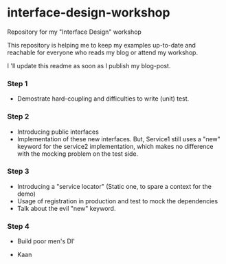 # interface-design-workshop
Repository for my "Interface Design" workshop 


This repository is helping me to keep my examples up-to-date and reachable for everyone who reads my blog or attend my workshop.

I 'll update this readme as soon as I publish my blog-post.

### Step 1
* Demostrate hard-coupling and difficulties to write (unit) test.

### Step 2
* Introducing public interfaces
* Implementation of these new interfaces. But, Service1 still uses a "new" keyword for the service2 implementation, which makes no difference with the mocking problem on the test side.

### Step 3
* Introducing a "service locator" (Static one, to spare a context for the demo)
* Usage of registration in production and test to mock the dependencies
* Talk about the evil "new" keyword.

### Step 4
* Build poor men's DI'



- Kaan
